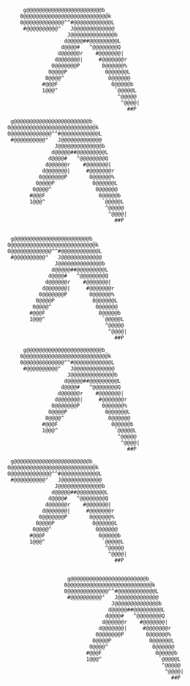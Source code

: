          g@@@@@@@@@@@@@@@@@@@@@@@@b_                           
        0@@@@@@@@@@@@@@@@@@@@@@@@@@@k        
        0@@@@@@@@@@@@@^^#@@@@@@@@@@@@L        
         #@@@@@@@@@@"   J@@@@@@@@@@@@@        
                       J@@@@@@@@@@@@@@b      
                      d@@@@@##@@@@@@@@@L      
                     d@@@@#   ^@@@@@@@@Q      
                    d@@@@@@r    #@@@@@@@|
                   d@@@@@@@|     #@@@@@@@r    
                  0@@@@@@@P       0@@@@@@%    
                 0@@@@P            0@@@@@@L  
                0@@@@^              0@@@@@@  
               #@@@F                 0@@@@@b  
               1@@@^                  `@@@@@L 
                                       ^@@@@@ 
                                        ^@@@@|
                                          ##P

     g@@@@@@@@@@@@@@@@@@@@@@@@b_          
    0@@@@@@@@@@@@@@@@@@@@@@@@@@@k        
    0@@@@@@@@@@@@@^^#@@@@@@@@@@@@L        
     #@@@@@@@@@@"   J@@@@@@@@@@@@@        
                   J@@@@@@@@@@@@@@b      
                  d@@@@@##@@@@@@@@@L      
                 d@@@@#   ^@@@@@@@@Q      
                d@@@@@@r    #@@@@@@@|
               d@@@@@@@|     #@@@@@@@r    
              0@@@@@@@P       0@@@@@@%    
             0@@@@P            0@@@@@@L  
            0@@@@^              0@@@@@@  
           #@@@F                 0@@@@@b  
           1@@@^                  `@@@@@L 
                                   ^@@@@@ 
                                    ^@@@@|
                                      ##P              
                                                                            
                                             
     g@@@@@@@@@@@@@@@@@@@@@@@@b_          
    0@@@@@@@@@@@@@@@@@@@@@@@@@@@k        
    0@@@@@@@@@@@@@^^#@@@@@@@@@@@@L        
     #@@@@@@@@@@"   J@@@@@@@@@@@@@        
                   J@@@@@@@@@@@@@@b      
                  d@@@@@##@@@@@@@@@L      
                 d@@@@#   ^@@@@@@@@Q      
                d@@@@@@r    #@@@@@@@|
               d@@@@@@@|     #@@@@@@@r    
              0@@@@@@@P       0@@@@@@%    
             0@@@@P            0@@@@@@L  
            0@@@@^              0@@@@@@  
           #@@@F                 0@@@@@b  
           1@@@^                  `@@@@@L 
                                   ^@@@@@ 
                                    ^@@@@|
                                      ##P

         g@@@@@@@@@@@@@@@@@@@@@@@@b_                           
        0@@@@@@@@@@@@@@@@@@@@@@@@@@@k        
        0@@@@@@@@@@@@@^^#@@@@@@@@@@@@L        
         #@@@@@@@@@@"   J@@@@@@@@@@@@@        
                       J@@@@@@@@@@@@@@b      
                      d@@@@@##@@@@@@@@@L      
                     d@@@@#   ^@@@@@@@@Q      
                    d@@@@@@r    #@@@@@@@|
                   d@@@@@@@|     #@@@@@@@r    
                  0@@@@@@@P       0@@@@@@%    
                 0@@@@P            0@@@@@@L  
                0@@@@^              0@@@@@@  
               #@@@F                 0@@@@@b  
               1@@@^                  `@@@@@L 
                                       ^@@@@@ 
                                        ^@@@@|
                                          ##P

     g@@@@@@@@@@@@@@@@@@@@@@@@b_          
    0@@@@@@@@@@@@@@@@@@@@@@@@@@@k        
    0@@@@@@@@@@@@@^^#@@@@@@@@@@@@L        
     #@@@@@@@@@@"   J@@@@@@@@@@@@@        
                   J@@@@@@@@@@@@@@b      
                  d@@@@@##@@@@@@@@@L      
                 d@@@@#   ^@@@@@@@@Q      
                d@@@@@@r    #@@@@@@@|
               d@@@@@@@|     #@@@@@@@r    
              0@@@@@@@P       0@@@@@@%    
             0@@@@P            0@@@@@@L  
            0@@@@^              0@@@@@@  
           #@@@F                 0@@@@@b  
           1@@@^                  `@@@@@L 
                                   ^@@@@@ 
                                    ^@@@@|
                                      ##P              
                                                                            

                       g@@@@@@@@@@@@@@@@@@@@@@@@b_          
                      0@@@@@@@@@@@@@@@@@@@@@@@@@@@k        
                      0@@@@@@@@@@@@@^^#@@@@@@@@@@@@L        
                       #@@@@@@@@@@"   J@@@@@@@@@@@@@        
                                     J@@@@@@@@@@@@@@b      
                                    d@@@@@##@@@@@@@@@L      
                                   d@@@@#   ^@@@@@@@@Q      
                                  d@@@@@@r    #@@@@@@@|
                                 d@@@@@@@|     #@@@@@@@r    
                                0@@@@@@@P       0@@@@@@%    
                               0@@@@P            0@@@@@@L  
                              0@@@@^              0@@@@@@  
                             #@@@F                 0@@@@@b  
                             1@@@^                  `@@@@@L 
                                                     ^@@@@@ 
                                                      ^@@@@|
                                                        ##P
<!-- 
### Hey there! 👋

<!--
**arnavtolat/arnavtolat** is a ✨ _special_ ✨ repository because its `README.md` (this file) appears on your GitHub profile.

Here are some ideas to get you started:

- 🔭 I’m currently working on ...
- 🌱 I’m currently learning ...
- 👯 I’m looking to collaborate on ...
- 🤔 I’m looking for help with ...
- 💬 Ask me about ...
- 📫 How to reach me: ...
- 😄 Pronouns: ...
- ⚡ Fun fact: ...
-->
<!--

My name is Arnav Tolat, and I am a junior at Dartmouth College pursuing a double major in computer science and mathematical data science. In the classroom, I've taken courses including Data Structures, Machine Learning and Statistical Data Analysis, Discrete Mathematics, Digital Electronics, and Multivariable Calculus. Outside of the classroom, I can be found swimming in the Connecticut River, attending a leadership meeting for the Dartmouth Investment and Philanthropy Program, or DJing my radio show on wDCR. I'm passionate about using technology and understanding data to deliver value for people.
 -->
 
<!--
### Technical Skills :hammer:
I have worked extensively with Java, Python, VHDL, Matlab, C, R and Stata. Within Python, I have experience with the NumPy, pandas, Scikit-learn, Matplotlib, pymc3, Statsmodels, and NLTK libraries. I also have experience with LaTeX, Photoshop, Excel and Figma. 
 --><!--
 
### Hey! I'm Arnav, a student at [Dartmouth](https://en.wikipedia.org/wiki/Dartmouth_College) interested in Computer Science, Economics, and Statistics.

On campus, I'm pursuing a double major in Computer Science and Mathematical Data Science while TAing courses in computer science and mathematics and leading organizations including the [Dartmouth Investment and Philanthropy Program](https://dippnh.org), [The Dartmouth](https://www.thedartmouth.com), and the Dartmouth Emerging Markets Group. In my free time, I enjoy hiking, DJing a radio show, and playing chess. 

Most of my projects are in private repos, so if you're interested in seeing them, please reach out via LinkedIn or email! 

<p align="left">
<a href="https://www.linkedin.com/in/tolat">
<img src="https://img.shields.io/badge/LinkedIn-blue?style=for-the-badge&logo=linkedin&labelColor=blue">

📫 arnav.23@dartmouth.edu

<!--

Feel free to contact me :yum:
<br><br>
[<img src="https://img.shields.io/badge/Telegram-%40moepoi-28a8ea">](https://t.me/moepoi)
[<img src="https://img.shields.io/badge/LinkedIn-moepoi-informational">](https://linkedin.com/in/moepoi)
[<img src="https://img.shields.io/badge/Email-moe%40chocola.dev-orange">](mailto:moe@chocola.dev)
[<img src="https://img.shields.io/badge/Personal%20Site-moepoi.dev-red">](https://moepoi.dev)
#### Technical Skills 
 
 | Skill | Selected Projects  | 
| ------- | --- | 
| Java | * Backend system for non-volatile storage of live risk and market data from a variety of sources at custom points in time, developed during an internship at a hedge fund * water | 
| Python | <ul><li>A variety of statistical analyses using NumPy, pandas, matplotlib, statsmodels and more, including of trends in the equities market, racial bias in sentencing, student habits at Dartmouth, and trends in lyrical complexity. Jupyter Notebooks are my go-to for data analyses!</li><li>An ETL pipleine for alternative data built using Python and Apache ETL tools</li><li>Project finding the shortest path around Dartmouth's campus through implementing Djikstra's algorithm </li></ul> | 
 | SQL/Databases | Architecting and implementing custom database architectures for data persistence, error handling, and caching during an internship at a hedge fund, allowing easy lookup and | 
 | React/Native | Architecting and implementing custom database architectures for data persistence, error handling, and caching during an internship at a hedge fund, allowing easy lookup and | 
 
 | Seconds | 301 | 283 |
 | ------- | --- | ---|
 | Seconds | 301 | 283 |
 | Seconds | 301 | 283 |
 | Seconds | 301 | 283 |
* Java
 -- dd --
</a>
</p>

A variety of statistical analyses using NumPy, pandas, matplotlib, statsmodels and more, including of financial data, racial bias in sentencing, student habits at Dartmouth, and trends in lyrical complexity
An ETL pipleine for alternative data built using Python and Apache ETL tools
Project finding the shortest path around Dartmouth's campus through implementing Djikstra's algorithm 

-->
